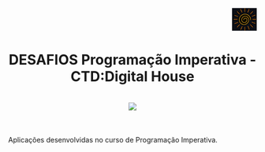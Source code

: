 <div align="right"> <img src="https://github.com/lipollis/Imagens-Git/blob/main/sun%20-%20git.jpg" width="50px"/> </div>

<h1 align="center"> DESAFIOS Programação Imperativa - CTD:Digital House </h1>

<br>
<div align="center">
  <img src="https://cdn.jsdelivr.net/gh/devicons/devicon/icons/javascript/javascript-original.svg" width="50px"/>
</div>

<br>
<br>
<div align="justify">
	<p> Aplicações desenvolvidas no curso de Programação Imperativa.
  </p>
</div>
<br>


